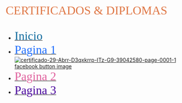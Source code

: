 <p><span style="color: #df7644; font-family: Tahoma; font-size: xx-large;"> CERTIFICADOS &amp; DIPLOMAS </span><br /><br /></p>
<nav class="menu">
<ul>
<li><a href="#"> <span style="color: #0f6a9d; font-family: Comics Sans CM; font-size: xx-large;"> Inicio</span></a></li>
<li><a href="#"><span style="color: #1f6dfd; font-family: Comics Sans CM; font-size: xx-large;"> Pagina 1</span></a></li>
<a href="https://ibb.co/hHwy5L6"><img src="https://i.ibb.co/jGsTKbN/certificado-29-Abrr-D3qxkrrp-ITz-G9-39042580-page-0001-1.jpg" alt="certificado-29-Abrr-D3qxkrrp-ITz-G9-39042580-page-0001-1" border="0"></a><br /><a target='_blank' href='https://imgbb.com/'>facebook button image</a><br />
<li><a href="#"><span style="color: #df619d; font-family: Comics Sans CM; font-size: xx-large;"> Pagina 2</span></a></li>
<li><a href="#"><span style="color: #49029d; font-family: Comics Sans CM; font-size: xx-large;"> Pagina 3</span></a></li>
</ul>
</nav>
